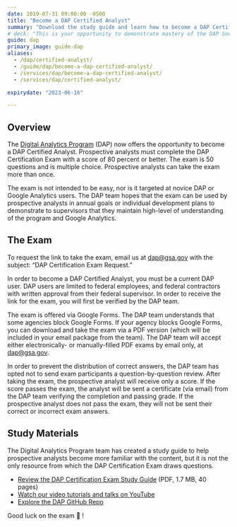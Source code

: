 ```yaml
---
date: 2019-07-31 09:00:00 -0500
title: "Become a DAP Certified Analyst"
summary: "Download the study guide and learn how to become a DAP Certified Analyst at your federal agency."
# deck: "This is your opportunity to demonstrate mastery of the DAP Google Analytics account by becoming a certified analyst"
guide: dap
primary_image: guide-dap
aliases:
  - /dap/certified-analyst/
  - /guide/dap/become-a-dap-certified-analyst/
  - /services/dap/become-a-dap-certified-analyst/
  - /services/dap/certified-analyst/

expirydate: "2023-06-16"

---
```


## Overview

The [Digital Analytics Program](https://digital.gov/services/dap/) (DAP) now offers the opportunity to become a DAP Certified Analyst. Prospective analysts must complete the DAP Certification Exam with a score of 80 percent or better. The exam is 50 questions and is multiple choice. Prospective analysts can take the exam more than once. 

The exam is not intended to be easy, nor is it targeted at novice DAP or Google Analytics users. The DAP team hopes that the exam can be used by prospective analysts in annual goals or individual development plans to demonstrate to supervisors that they maintain high-level of understanding of the program and Google Analytics. 

## The Exam

To request the link to take the exam, email us at [dap@gsa.gov](mailto:dap@gsa.gov) with the subject: “DAP Certification Exam Request.” 

In order to become a DAP Certified Analyst, you must be a current DAP user. DAP users are limited to federal employees, and federal contractors with written approval from their federal supervisor. In order to receive the link for the exam, you will first be verified by the DAP team.

The exam is offered via Google Forms. The DAP team understands that some agencies block Google Forms. If your agency blocks Google Forms, you can download and take the exam via a PDF version (which will be included in your email package from the team). The DAP team will accept either electronically- or manually-filled PDF exams by email only, at [dap@gsa.gov](mailto:dap@gsa.gov). 

In order to prevent the distribution of correct answers, the DAP team has opted not to send exam participants a question-by-question review. After taking the exam, the prospective analyst will receive only a score. If the score passes the exam, the analyst will be sent a certificate (via email) from the DAP team verifying the completion and passing grade. If the prospective analyst does not pass the exam, they will not be sent their correct or incorrect exam answers. 

## Study Materials

The Digital Analytics Program team has created a study guide to help prospective analysts become more familiar with the content, but it is not the only resource from which the DAP Certification Exam draws questions.

- [Review the DAP Certification Exam Study Guide](https://github.com/digital-analytics-program/gov-wide-code/blob/master/documentation/Certified_Analyst_Study_Guide.pdf) (PDF, 1.7 MB, 40 pages) 
- [Watch our video tutorials and talks on YouTube](https://www.youtube.com/playlist?list=PLd9b-GuOJ3nEz1NYl66orgVZIu17laKba) 
- [Explore the DAP GitHub Repo](https://github.com/digital-analytics-program/gov-wide-code) 

Good luck on the exam :tada: !
